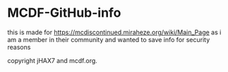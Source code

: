 # MCDF-GitHub-info
this is made for https://mcdiscontinued.miraheze.org/wiki/Main_Page as i am a member in their community and wanted to save info for security reasons




copyright jHAX7 and mcdf.org.
